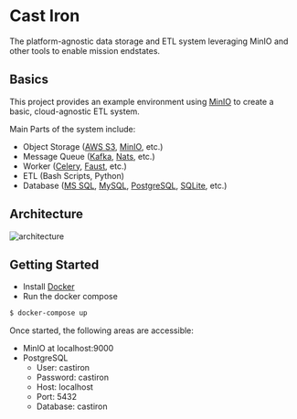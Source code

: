 # Cast Iron

The platform-agnostic data storage and ETL system leveraging MinIO and other tools to enable mission endstates.

## Basics

This project provides an example environment using [MinIO] to create a basic, cloud-agnostic ETL system.

Main Parts of the system include:
* Object Storage ([AWS S3], [MinIO], etc.)
* Message Queue ([Kafka], [Nats], etc.)
* Worker ([Celery], [Faust], etc.)
* ETL (Bash Scripts, Python)
* Database ([MS SQL], [MySQL], [PostgreSQL], [SQLite], etc.)

## Architecture

![architecture](diagrams/cast-iron-architecture-diagram.png)

## Getting Started

* Install [Docker]
* Run the docker compose
```bash
$ docker-compose up
```

Once started, the following areas are accessible:
* MinIO at localhost:9000
* PostgreSQL
    * User: castiron
    * Password: castiron
    * Host: localhost
    * Port: 5432
    * Database: castiron


[AWS S3]: https://aws.amazon.com/s3/
[Celery]: https://docs.celeryproject.org/en/stable/index.html
[Docker]: https://www.docker.com/
[Faust]: https://faust.readthedocs.io/en/latest/index.html
[Kafka]: https://kafka.apache.org/
[MinIO]: https://min.io/
[MySQL]: https://www.mysql.com/
[Nats]: https://nats.io/
[PostgreSQL]: https://www.postgresql.org/
[SQLite]: https://www.sqlite.org/index.html
[MS SQL]: https://www.microsoft.com/en-us/sql-server
